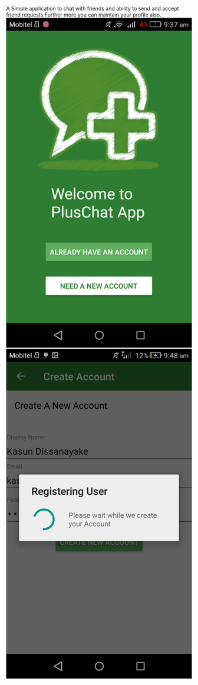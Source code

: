 A Simple application to chat with friends and ability to send and accept friend requests.Further more you can maintain your profile also.
![alt-text-1](https://github.com/KasunDissanayake94/PlusChat-App/blob/master/Screenshot_2018-05-29-09-37-32%5B1%5D.png "title-1") ![alt-text-2](https://github.com/KasunDissanayake94/PlusChat-App/blob/master/Screenshot_2018-05-29-09-48-12.png "title-2")
